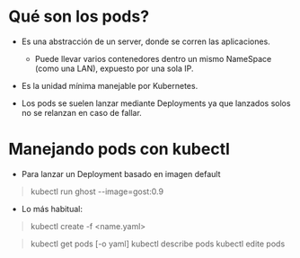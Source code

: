 # Qué son los pods?

- Es una abstracción de un server, donde se corren las aplicaciones.
    - Puede llevar varios contenedores dentro un mismo NameSpace (como una LAN), expuesto por una sola IP.
  
-  Es la unidad mínima manejable por Kubernetes.

- Los pods se suelen lanzar mediante Deployments ya que lanzados solos no se relanzan en caso de fallar.

# Manejando pods con kubectl

- Para lanzar un Deployment basado en imagen default
> kubectl run ghost --image=gost:0.9

- Lo más habitual:
> kubectl create -f <name.yaml>

> kubectl get pods [-o yaml]
> kubectl describe pods
> kubectl edite pods 
